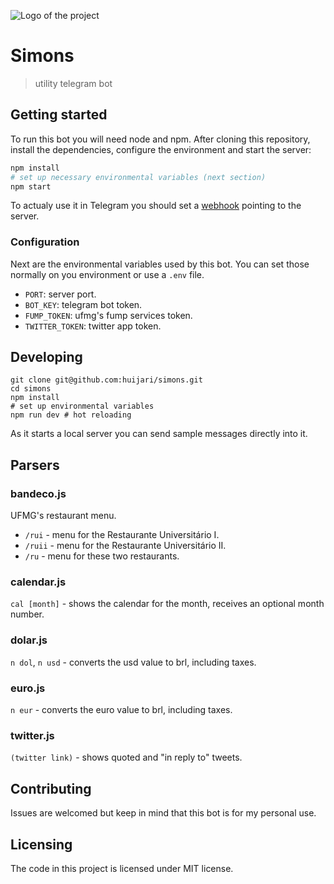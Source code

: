 ![Logo of the project](https://raw.githubusercontent.com/huijari/simons/master/logo.png)

# Simons

> utility telegram bot

## Getting started

To run this bot you will need node and npm. After cloning this repository, install the dependencies,
configure the environment and start the server:

```sh
npm install
# set up necessary environmental variables (next section)
npm start
```

To actualy use it in Telegram you should set a [webhook](https://core.telegram.org/bots/api#setwebhook)
pointing to the server.

### Configuration

Next are the environmental variables used by this bot. You can set those normally on you environment
or use a `.env` file.

- `PORT`: server port.
- `BOT_KEY`: telegram bot token.
- `FUMP_TOKEN`: ufmg's fump services token.
- `TWITTER_TOKEN`: twitter app token.

## Developing

```shell
git clone git@github.com:huijari/simons.git
cd simons
npm install
# set up environmental variables
npm run dev # hot reloading
```

As it starts a local server you can send sample messages directly into it.

## Parsers

### bandeco.js

UFMG's restaurant menu.

- `/rui` - menu for the Restaurante Universitário I.
- `/ruii` - menu for the Restaurante Universitário II.
- `/ru` - menu for these two restaurants.

### calendar.js

`cal [month]` - shows the calendar for the month, receives an optional month number.

### dolar.js

`n dol`, `n usd` - converts the usd value to brl, including taxes.

### euro.js

`n eur` - converts the euro value to brl, including taxes.

### twitter.js

`(twitter link)` - shows quoted and "in reply to" tweets.

## Contributing

Issues are welcomed but keep in mind that this bot is for my personal use.

## Licensing

The code in this project is licensed under MIT license.
